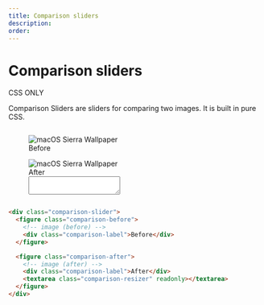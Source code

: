 ```yaml
---
title: Comparison sliders
description: 
order: 
---
```


# Comparison sliders

CSS ONLY

Comparison Sliders are sliders for comparing two images. It is built in pure CSS.

 
<div class="docs-demo columns">
  <div class="column col-12">
    <div class="comparison-slider">
      <figure class="comparison-before"><img class="rounded" src="/img/macos-sierra-2.jpg" alt="macOS Sierra Wallpaper">
        <div class="comparison-label">Before</div>
      </figure>
      <figure class="comparison-after"><img class="filter-grayscale rounded" src="/img/macos-sierra-2.jpg" alt="macOS Sierra Wallpaper">
        <div class="comparison-label">After</div>
        <textarea class="comparison-resizer" readonly=""></textarea>
      </figure>
    </div>
  </div>
</div>

```html
<div class="comparison-slider">
  <figure class="comparison-before">
    <!-- image (before) -->
    <div class="comparison-label">Before</div>
  </figure>

  <figure class="comparison-after">
    <!-- image (after) -->
    <div class="comparison-label">After</div>
    <textarea class="comparison-resizer" readonly></textarea>
  </figure>
</div>
```